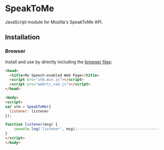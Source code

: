 # SpeakToMe

<!--
[![Version](http://img.shields.io/npm/v/speaktomejs.svg?style=flat-square)](https://npmjs.org/package/speaktomejs)
[![License](http://img.shields.io/npm/l/speaktomejs.svg?style=flat-square)](https://npmjs.org/package/speaktomejs)
-->

JavaScript module for Mozilla&#39;s SpeakToMe API.

## Installation

### Browser

Install and use by directly including the [browser files](dist):

```html
<head>
  <title>My Speech-enabled Web Page</title>
  <script src="stm.min.js"></script>
  <script src="webrtc_vad.js"></script>
</head>

<body>
<script>
var stm = SpeakToMe({
  listener: listener
});

function listener(msg) {
	console.log('listener', msg);---------------------------------------------------------------------
}
</script>
</body>
```
